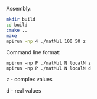 Assembly:
```bash
mkdir build
cd build
cmake ..
make
mpirun -np 4 ./matMul 100 50 z
```

Command line format:
```
mpirun -np P ./matMul N localN z
mpirun -np P ./matMul N localN d
```
z - complex values

d - real values
